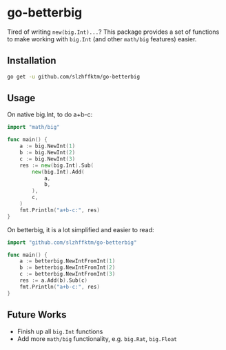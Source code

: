 # go-betterbig

Tired of writing `new(big.Int)...`? This package provides a set of functions to make working with `big.Int` (and other `math/big` features) easier.

## Installation

```bash
go get -u github.com/slzhffktm/go-betterbig
```

## Usage

On native big.Int, to do a+b-c:

```go
import "math/big"

func main() {
	a := big.NewInt(1)
	b := big.NewInt(2)
	c := big.NewInt(3)
	res := new(big.Int).Sub( 
		new(big.Int).Add(
		    a,
            b,
        ),
		c,
    )
	fmt.Println("a+b-c:", res)
}
```

On betterbig, it is a lot simplified and easier to read:

```go
import "github.com/slzhffktm/go-betterbig"

func main() {
	a := betterbig.NewIntFromInt(1)
	b := betterbig.NewIntFromInt(2)
	c := betterbig.NewIntFromInt(3)
	res := a.Add(b).Sub(c)
    fmt.Println("a+b-c:", res)
}
```

## Future Works

- Finish up all `big.Int` functions
- Add more `math/big` functionality, e.g. `big.Rat`, `big.Float`

